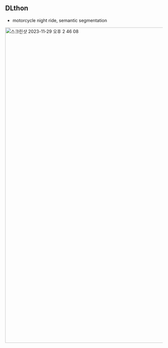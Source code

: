 ## DLthon 

- motorcycle night ride, semantic segmentation

  


<img width="1005" alt="스크린샷 2023-11-29 오후 2 46 08" src="https://github.com/3n952/aiffel_6/assets/107621083/59de0ac4-f929-4977-b059-9c722ffbc25c">
